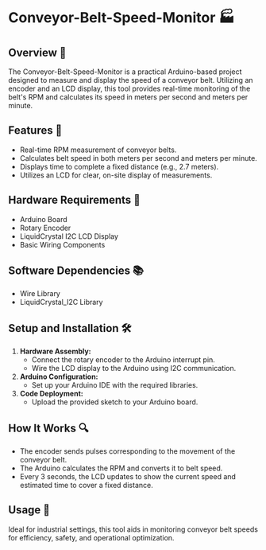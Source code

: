 # Conveyor-Belt-Speed-Monitor 🏭

## Overview 📖
The Conveyor-Belt-Speed-Monitor is a practical Arduino-based project designed to measure and display the speed of a conveyor belt. Utilizing an encoder and an LCD display, this tool provides real-time monitoring of the belt's RPM and calculates its speed in meters per second and meters per minute.

## Features 🌟
- Real-time RPM measurement of conveyor belts.
- Calculates belt speed in both meters per second and meters per minute.
- Displays time to complete a fixed distance (e.g., 2.7 meters).
- Utilizes an LCD for clear, on-site display of measurements.

## Hardware Requirements 🔧
- Arduino Board
- Rotary Encoder
- LiquidCrystal I2C LCD Display
- Basic Wiring Components

## Software Dependencies 📚
- Wire Library
- LiquidCrystal_I2C Library

## Setup and Installation 🛠️
1. **Hardware Assembly:**
   - Connect the rotary encoder to the Arduino interrupt pin.
   - Wire the LCD display to the Arduino using I2C communication.
2. **Arduino Configuration:**
   - Set up your Arduino IDE with the required libraries.
3. **Code Deployment:**
   - Upload the provided sketch to your Arduino board.

## How It Works 🔍
- The encoder sends pulses corresponding to the movement of the conveyor belt.
- The Arduino calculates the RPM and converts it to belt speed.
- Every 3 seconds, the LCD updates to show the current speed and estimated time to cover a fixed distance.

## Usage 🔄
Ideal for industrial settings, this tool aids in monitoring conveyor belt speeds for efficiency, safety, and operational optimization.
